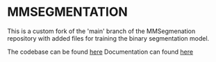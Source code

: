 # MMSEGMENTATION

This is a custom fork of the 'main' branch of the MMSegmenation repository with added files for training the binary segmentation model. 

The codebase can be found [here](https://github.com/open-mmlab/mmsegmentation)
Documentation can found [here](https://mmsegmentation.readthedocs.io/en/latest/)